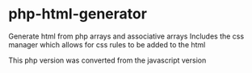# php-html-generator
 Generate html from php arrays and associative arrays
 Includes the css manager which allows for css rules to be added to the html
 
 This php version was converted from the javascript version
